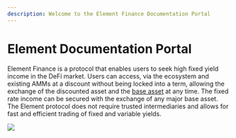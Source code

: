 ```yaml
---
description: Welcome to the Element Finance Documentation Portal
---
```


# Element Documentation Portal

Element Finance is a protocol that enables users to seek high fixed yield income in the DeFi market. Users can access, via the ecosystem and existing AMMs at a discount without being locked into a term, allowing the exchange of the discounted asset and the [base asset](https://github.com/element-fi/construction-paper/blob/3e60e1bcd6276ec2dcd8888abb5423c37f4f9282/Construction-Paper.md#14-glossary-definitions) at any time. The fixed rate income can be secured with the exchange of any major base asset. The Element protocol does not require trusted intermediaries and allows for fast and efficient trading of fixed and variable yields.

![](<.gitbook/assets/photo\_2021-05-18 09.20.18.jpeg>)
